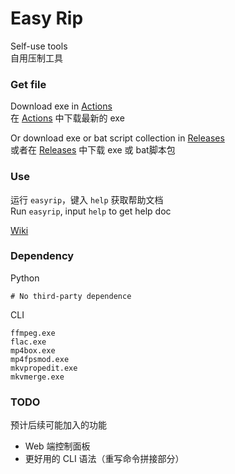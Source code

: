# Easy Rip

Self-use tools  
自用压制工具

### Get file

Download exe in [Actions](https://github.com/op200/EasyRip/actions)  
在 [Actions](https://github.com/op200/EasyRip/actions) 中下载最新的 exe

Or download exe or bat script collection in [Releases](https://github.com/op200/EasyRip/releases)  
或者在 [Releases](https://github.com/op200/EasyRip/releases) 中下载 exe 或 bat脚本包

### Use

运行 `easyrip`，键入 `help` 获取帮助文档  
Run `easyrip`, input `help` to get help doc

[Wiki](https://github.com/op200/EasyRip/wiki)

### Dependency

Python
```
# No third-party dependence
```

CLI
```
ffmpeg.exe
flac.exe
mp4box.exe
mp4fpsmod.exe
mkvpropedit.exe
mkvmerge.exe
```

### TODO

预计后续可能加入的功能

* Web 端控制面板
* 更好用的 CLI 语法（重写命令拼接部分）
